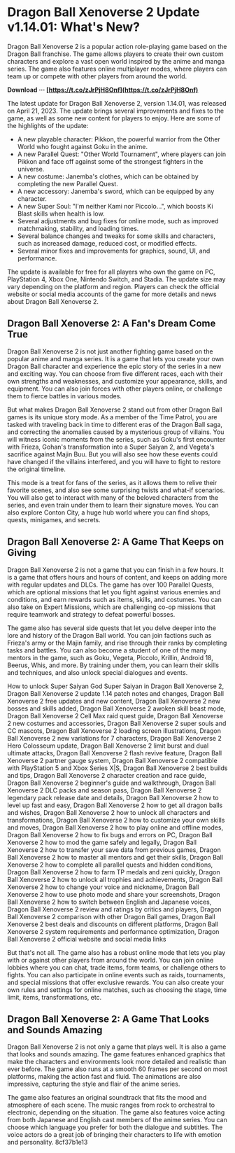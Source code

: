 # Dragon Ball Xenoverse 2 Update v1.14.01: What's New?
 
Dragon Ball Xenoverse 2 is a popular action role-playing game based on the Dragon Ball franchise. The game allows players to create their own custom characters and explore a vast open world inspired by the anime and manga series. The game also features online multiplayer modes, where players can team up or compete with other players from around the world.
 
**Download ··· [https://t.co/zJrPjH8Onf](https://t.co/zJrPjH8Onf)**


 
The latest update for Dragon Ball Xenoverse 2, version 1.14.01, was released on April 21, 2023. The update brings several improvements and fixes to the game, as well as some new content for players to enjoy. Here are some of the highlights of the update:
 
- A new playable character: Pikkon, the powerful warrior from the Other World who fought against Goku in the anime.
- A new Parallel Quest: "Other World Tournament", where players can join Pikkon and face off against some of the strongest fighters in the universe.
- A new costume: Janemba's clothes, which can be obtained by completing the new Parallel Quest.
- A new accessory: Janemba's sword, which can be equipped by any character.
- A new Super Soul: "I'm neither Kami nor Piccolo...", which boosts Ki Blast skills when health is low.
- Several adjustments and bug fixes for online mode, such as improved matchmaking, stability, and loading times.
- Several balance changes and tweaks for some skills and characters, such as increased damage, reduced cost, or modified effects.
- Several minor fixes and improvements for graphics, sound, UI, and performance.

The update is available for free for all players who own the game on PC, PlayStation 4, Xbox One, Nintendo Switch, and Stadia. The update size may vary depending on the platform and region. Players can check the official website or social media accounts of the game for more details and news about Dragon Ball Xenoverse 2.

## Dragon Ball Xenoverse 2: A Fan's Dream Come True
 
Dragon Ball Xenoverse 2 is not just another fighting game based on the popular anime and manga series. It is a game that lets you create your own Dragon Ball character and experience the epic story of the series in a new and exciting way. You can choose from five different races, each with their own strengths and weaknesses, and customize your appearance, skills, and equipment. You can also join forces with other players online, or challenge them to fierce battles in various modes.
 
But what makes Dragon Ball Xenoverse 2 stand out from other Dragon Ball games is its unique story mode. As a member of the Time Patrol, you are tasked with traveling back in time to different eras of the Dragon Ball saga, and correcting the anomalies caused by a mysterious group of villains. You will witness iconic moments from the series, such as Goku's first encounter with Frieza, Gohan's transformation into a Super Saiyan 2, and Vegeta's sacrifice against Majin Buu. But you will also see how these events could have changed if the villains interfered, and you will have to fight to restore the original timeline.
 
This mode is a treat for fans of the series, as it allows them to relive their favorite scenes, and also see some surprising twists and what-if scenarios. You will also get to interact with many of the beloved characters from the series, and even train under them to learn their signature moves. You can also explore Conton City, a huge hub world where you can find shops, quests, minigames, and secrets.
 
## Dragon Ball Xenoverse 2: A Game That Keeps on Giving
 
Dragon Ball Xenoverse 2 is not a game that you can finish in a few hours. It is a game that offers hours and hours of content, and keeps on adding more with regular updates and DLCs. The game has over 100 Parallel Quests, which are optional missions that let you fight against various enemies and conditions, and earn rewards such as items, skills, and costumes. You can also take on Expert Missions, which are challenging co-op missions that require teamwork and strategy to defeat powerful bosses.
 
The game also has several side quests that let you delve deeper into the lore and history of the Dragon Ball world. You can join factions such as Frieza's army or the Majin family, and rise through their ranks by completing tasks and battles. You can also become a student of one of the many mentors in the game, such as Goku, Vegeta, Piccolo, Krillin, Android 18, Beerus, Whis, and more. By training under them, you can learn their skills and techniques, and also unlock special dialogues and events.
 
How to unlock Super Saiyan God Super Saiyan in Dragon Ball Xenoverse 2,  Dragon Ball Xenoverse 2 update 1.14 patch notes and changes,  Dragon Ball Xenoverse 2 free updates and new content,  Dragon Ball Xenoverse 2 new bosses and skills added,  Dragon Ball Xenoverse 2 awoken skill beast mode,  Dragon Ball Xenoverse 2 Cell Max raid quest guide,  Dragon Ball Xenoverse 2 new costumes and accessories,  Dragon Ball Xenoverse 2 super souls and CC mascots,  Dragon Ball Xenoverse 2 loading screen illustrations,  Dragon Ball Xenoverse 2 new variations for 7 characters,  Dragon Ball Xenoverse 2 Hero Colosseum update,  Dragon Ball Xenoverse 2 limit burst and dual ultimate attacks,  Dragon Ball Xenoverse 2 flash revive feature,  Dragon Ball Xenoverse 2 partner gauge system,  Dragon Ball Xenoverse 2 compatible with PlayStation 5 and Xbox Series X|S,  Dragon Ball Xenoverse 2 best builds and tips,  Dragon Ball Xenoverse 2 character creation and race guide,  Dragon Ball Xenoverse 2 beginner's guide and walkthrough,  Dragon Ball Xenoverse 2 DLC packs and season pass,  Dragon Ball Xenoverse 2 legendary pack release date and details,  Dragon Ball Xenoverse 2 how to level up fast and easy,  Dragon Ball Xenoverse 2 how to get all dragon balls and wishes,  Dragon Ball Xenoverse 2 how to unlock all characters and transformations,  Dragon Ball Xenoverse 2 how to customize your own skills and moves,  Dragon Ball Xenoverse 2 how to play online and offline modes,  Dragon Ball Xenoverse 2 how to fix bugs and errors on PC,  Dragon Ball Xenoverse 2 how to mod the game safely and legally,  Dragon Ball Xenoverse 2 how to transfer your save data from previous games,  Dragon Ball Xenoverse 2 how to master all mentors and get their skills,  Dragon Ball Xenoverse 2 how to complete all parallel quests and hidden conditions,  Dragon Ball Xenoverse 2 how to farm TP medals and zeni quickly,  Dragon Ball Xenoverse 2 how to unlock all trophies and achievements,  Dragon Ball Xenoverse 2 how to change your voice and nickname,  Dragon Ball Xenoverse 2 how to use photo mode and share your screenshots,  Dragon Ball Xenoverse 2 how to switch between English and Japanese voices,  Dragon Ball Xenoverse 2 review and ratings by critics and players,  Dragon Ball Xenoverse 2 comparison with other Dragon Ball games,  Dragon Ball Xenoverse 2 best deals and discounts on different platforms,  Dragon Ball Xenoverse 2 system requirements and performance optimization,  Dragon Ball Xenoverse 2 official website and social media links
 
But that's not all. The game also has a robust online mode that lets you play with or against other players from around the world. You can join online lobbies where you can chat, trade items, form teams, or challenge others to fights. You can also participate in online events such as raids, tournaments, and special missions that offer exclusive rewards. You can also create your own rules and settings for online matches, such as choosing the stage, time limit, items, transformations, etc.
 
## Dragon Ball Xenoverse 2: A Game That Looks and Sounds Amazing
 
Dragon Ball Xenoverse 2 is not only a game that plays well. It is also a game that looks and sounds amazing. The game features enhanced graphics that make the characters and environments look more detailed and realistic than ever before. The game also runs at a smooth 60 frames per second on most platforms, making the action fast and fluid. The animations are also impressive, capturing the style and flair of the anime series.
 
The game also features an original soundtrack that fits the mood and atmosphere of each scene. The music ranges from rock to orchestral to electronic, depending on the situation. The game also features voice acting from both Japanese and English cast members of the anime series. You can choose which language you prefer for both the dialogue and subtitles. The voice actors do a great job of bringing their characters to life with emotion and personality.
 8cf37b1e13
 
